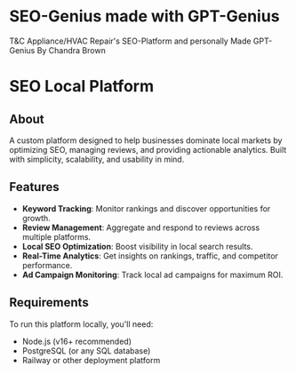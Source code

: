 # SEO-Genius made with GPT-Genius
T&C Appliance/HVAC Repair's SEO-Platform and personally Made GPT-Genius By Chandra Brown
# SEO Local Platform 

## About  
A custom platform designed to help businesses dominate local markets by optimizing SEO, managing reviews, and providing actionable analytics. Built with simplicity, scalability, and usability in mind.  

## Features  
-  **Keyword Tracking**: Monitor rankings and discover opportunities for growth.  
-  **Review Management**: Aggregate and respond to reviews across multiple platforms.  
-  **Local SEO Optimization**: Boost visibility in local search results.  
-  **Real-Time Analytics**: Get insights on rankings, traffic, and competitor performance.  
-  **Ad Campaign Monitoring**: Track local ad campaigns for maximum ROI.  

## Requirements  
To run this platform locally, you'll need:  
- Node.js (v16+ recommended)  
- PostgreSQL (or any SQL database)  
- Railway or other deployment platform  


